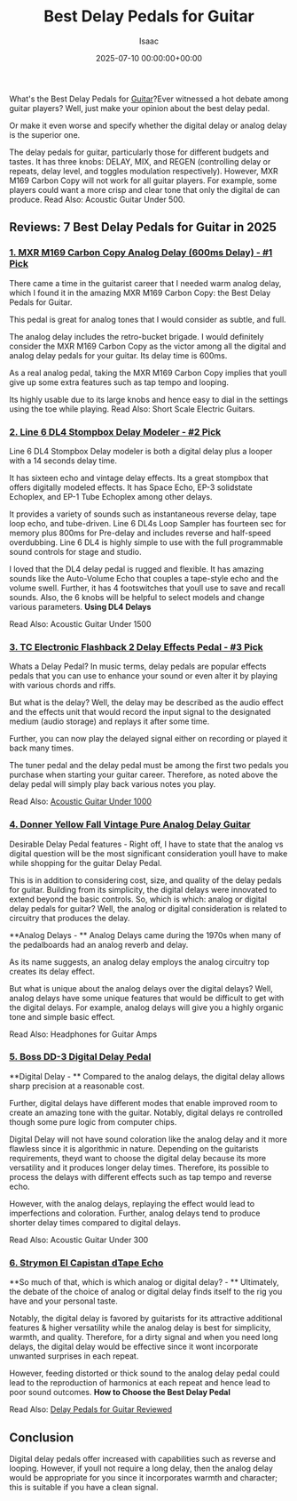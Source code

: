﻿---
title: Best Delay Pedals for Guitar
description: What's the Best Delay Pedals for Guitar? Ever witnessed a hot debate among guitar players? Well, just make your opinion about the best delay pedal. Or make it...
slug: /best-delay-pedals-for-guitar/
date: 2025-07-10 00:00:00+00:00
lastmod: 2025-07-10 00:00:00+03:00
author: Isaac
categories:
- Guitar
tags:
- guitar
- delay
- pedal
layout: post
---

What's the Best Delay Pedals for [Guitar](https://pestpolicy.com/best-bass-octave-pedals/)?Ever witnessed a hot debate among guitar players? Well, just make your opinion about the best delay pedal.

Or make it even worse and specify whether the digital delay or analog delay is the superior one.

The delay pedals for guitar, particularly those for different budgets and tastes. It has three knobs: DELAY, MIX, and REGEN (controlling delay or repeats, delay level, and toggles modulation respectively). However, MXR M169 Carbon Copy will not work for all guitar players. For example, some players could want a more crisp and clear tone that only the digital de can produce. Read Also: Acoustic Guitar Under 500.

##  Reviews: 7 Best Delay Pedals for Guitar in 2025

###  [1. MXR M169 Carbon Copy Analog Delay (600ms Delay) - #1 Pick](https://www.amazon.com/dp/B0016ZZKJO/?tag=p-policy-20)

There came a time in the guitarist career that I needed warm analog delay, which I found it in the amazing MXR M169 Carbon Copy: the Best Delay Pedals for Guitar.

This pedal is great for analog tones that I would consider as subtle, and full.

The analog delay includes the retro-bucket brigade. I would definitely consider the MXR M169 Carbon Copy as the victor among all the digital and analog delay pedals for your guitar. Its delay time is 600ms.

As a real analog pedal, taking the MXR M169 Carbon Copy implies that youll give up some extra features such as tap tempo and looping.

Its highly usable due to its large knobs and hence easy to dial in the settings using the toe while playing. Read Also: Short Scale Electric Guitars.

###  [2. Line 6 DL4 Stompbox Delay Modeler - #2 Pick](https://www.amazon.com/dp/B0002CZVKK/?tag=p-policy-20)

Line 6 DL4 Stompbox Delay modeler is both a digital delay plus a looper with a 14 seconds delay time.

It has sixteen echo and vintage delay effects. Its a great stompbox that offers digitally modeled effects. It has Space Echo, EP-3 solidstate Echoplex, and EP-1 Tube Echoplex among other delays.

It provides a variety of sounds such as instantaneous reverse delay, tape loop echo, and tube-driven. Line 6 DL4s Loop Sampler has fourteen sec for memory plus 800ms for Pre-delay and includes reverse and half-speed overdubbing. Line 6 DL4 is highly simple to use with the full programmable sound controls for stage and studio.

I loved that the DL4 delay pedal is rugged and flexible. It has amazing sounds like the Auto-Volume Echo that couples a tape-style echo and the volume swell. Further, it has 4 footswitches that youll use to save and recall sounds. Also, the 6 knobs will be helpful to select models and change various parameters. **Using DL4 Delays**

Read Also: Acoustic Guitar Under 1500

###  [3. TC Electronic Flashback 2 Delay Effects Pedal - #3 Pick](https://www.amazon.com/dp/B06Y42MJ4N/?tag=p-policy-20)

Whats a Delay Pedal? In music terms, delay pedals are popular effects pedals that you can use to enhance your sound or even alter it by playing with various chords and riffs.

But what is the delay? Well, the delay may be described as the audio effect and the effects unit that would record the input signal to the designated medium (audio storage) and replays it after some time.

Further, you can now play the delayed signal either on recording or played it back many times.

The tuner pedal and the delay pedal must be among the first two pedals you purchase when starting your guitar career. Therefore, as noted above the delay pedal will simply play back various notes you play.

Read Also: [Acoustic Guitar Under 1000](https://pestpolicy.com/best-acoustic-guitar-under-1000/)

###  [4. Donner Yellow Fall Vintage Pure Analog Delay Guitar](https://www.amazon.com/dp/B00GRRN2RI/?tag=p-policy-20)

Desirable Delay Pedal features - Right off, I have to state that the analog vs digital question will be the most significant consideration youll have to make while shopping for the guitar Delay Pedal.

This is in addition to considering cost, size, and quality of the delay pedals for guitar. Building from its simplicity, the digital delays were innovated to extend beyond the basic controls. So, which is which: analog or digital delay pedals for guitar? Well, the analog or digital consideration is related to circuitry that produces the delay.

**Analog Delays - ** Analog Delays came during the 1970s when many of the pedalboards had an analog reverb and delay.

As its name suggests, an analog delay employs the analog circuitry top creates its delay effect.

But what is unique about the analog delays over the digital delays? Well, analog delays have some unique features that would be difficult to get with the digital delays. For example, analog delays will give you a highly organic tone and simple basic effect.

Read Also: Headphones for Guitar Amps

###  [5. Boss DD-3 Digital Delay Pedal](https://www.amazon.com/dp/B000EMPR1G/?tag=p-policy-20)

**Digital Delay - ** Compared to the analog delays, the digital delay allows sharp precision at a reasonable cost.

Further, digital delays have different modes that enable improved room to create an amazing tone with the guitar. Notably, digital delays re controlled though some pure logic from computer chips.

Digital Delay will not have sound coloration like the analog delay and it more flawless since it is algorithmic in nature. Depending on the guitarists requirements, theyd want to choose the digital delay because its more versatility and it produces longer delay times. Therefore, its possible to process the delays with different effects such as tap tempo and reverse echo.

However, with the analog delays, replaying the effect would lead to imperfections and coloration. Further, analog delays tend to produce shorter delay times compared to digital delays.

Read Also: Acoustic Guitar Under 300

###  [6. Strymon El Capistan dTape Echo](https://www.amazon.com/dp/B0040CDQVO/?tag=p-policy-20)

**So much of that, which is which analog or digital delay? - ** Ultimately, the debate of the choice of analog or digital delay finds itself to the rig you have and your personal taste.

Notably, the digital delay is favored by guitarists for its attractive additional features & higher versatility while the analog delay is best for simplicity, warmth, and quality. Therefore, for a dirty signal and when you need long delays, the digital delay would be effective since it wont incorporate unwanted surprises in each repeat.

However, feeding distorted or thick sound to the analog delay pedal could lead to the reproduction of harmonics at each repeat and hence lead to poor sound outcomes. **How to Choose the Best Delay Pedal**

Read Also: [Delay Pedals for Guitar Reviewed](https://pestpolicy.com/best-delay-pedals-for-guitar/)

##  Conclusion

Digital delay pedals offer increased with capabilities such as reverse and looping. However, if youll not require a long delay, then the analog delay would be appropriate for you since it incorporates warmth and character; this is suitable if you have a clean signal.


